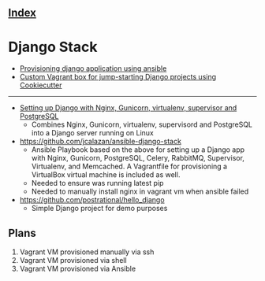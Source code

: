 [Index](./)
---
# Django Stack

 
* [Provisioning django application using ansible](https://krzysztofzuraw.com/blog/2017/provisioning-django-application-ansible.html)
* [Custom Vagrant box for jump-starting Django projects using Cookiecutter](http://kappataumu.com/articles/vagrant-box-django-cookiecutter-quickstart.html)

---

* [Setting up Django with Nginx, Gunicorn, virtualenv, supervisor and PostgreSQL](http://michal.karzynski.pl/blog/2013/06/09/django-nginx-gunicorn-virtuale)
   - Combines Nginx, Gunicorn, virtualenv, supervisord and PostgreSQL into a Django server running on Linux
* https://github.com/jcalazan/ansible-django-stack
   * Ansible Playbook based on the above for setting up a Django app with Nginx, Gunicorn, PostgreSQL, Celery, RabbitMQ, Supervisor, Virtualenv, and Memcached. A Vagrantfile for provisioning a VirtualBox virtual machine is included as well.
   * Needed to ensure was running latest pip
   * Needed to manually install nginx in vagrant vm when ansible failed
* https://github.com/postrational/hello_django  
   - Simple Django project for demo purposes

## Plans
1. Vagrant VM provisioned manually via ssh
2. Vagrant VM provisioned via shell
3. Vagrant VM provisioned via Ansible
